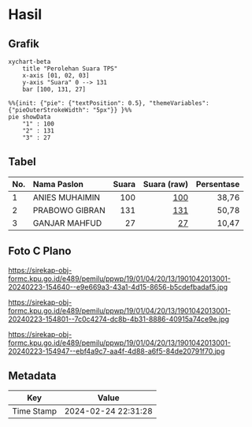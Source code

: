# Hasil

## Grafik

```mermaid
xychart-beta
    title "Perolehan Suara TPS"
    x-axis [01, 02, 03]
    y-axis "Suara" 0 --> 131
    bar [100, 131, 27]
```

```mermaid
%%{init: {"pie": {"textPosition": 0.5}, "themeVariables": {"pieOuterStrokeWidth": "5px"}} }%%
pie showData
    "1" : 100
    "2" : 131
    "3" : 27
```

## Tabel

| No. | Nama Paslon    | Suara | Suara (raw) | Persentase |
|:--- |:-------------- | -----:| -----------:| ----------:|
| 1   | ANIES MUHAIMIN | 100   | [100][p-1]  | 38,76      |
| 2   | PRABOWO GIBRAN | 131   | [131][p-2]  | 50,78      |
| 3   | GANJAR MAHFUD  | 27    | [27][p-3]   | 10,47      |


[p-1]: https://github.com/gigit-pemilu/pemilu-2024-19-kepulauan-bangka-belitung/blob/main/pilpres/hitung-suara/sub/19-kepulauan-bangka-belitung/sub/01-bangka/sub/04-mendo-barat/sub/2013-labuh-air-pandan/sub/001-tps/sub/paslon-1.txt
[p-2]: https://github.com/gigit-pemilu/pemilu-2024-19-kepulauan-bangka-belitung/blob/main/pilpres/hitung-suara/sub/19-kepulauan-bangka-belitung/sub/01-bangka/sub/04-mendo-barat/sub/2013-labuh-air-pandan/sub/001-tps/sub/paslon-2.txt
[p-3]: https://github.com/gigit-pemilu/pemilu-2024-19-kepulauan-bangka-belitung/blob/main/pilpres/hitung-suara/sub/19-kepulauan-bangka-belitung/sub/01-bangka/sub/04-mendo-barat/sub/2013-labuh-air-pandan/sub/001-tps/sub/paslon-3.txt

## Foto C Plano

https://sirekap-obj-formc.kpu.go.id/e489/pemilu/ppwp/19/01/04/20/13/1901042013001-20240223-154640--e9e669a3-43a1-4d15-8656-b5cdefbadaf5.jpg

https://sirekap-obj-formc.kpu.go.id/e489/pemilu/ppwp/19/01/04/20/13/1901042013001-20240223-154801--7c0c4274-dc8b-4b31-8886-40915a74ce9e.jpg

https://sirekap-obj-formc.kpu.go.id/e489/pemilu/ppwp/19/01/04/20/13/1901042013001-20240223-154947--ebf4a9c7-aa4f-4d88-a6f5-84de20791f70.jpg


## Metadata

| Key        | Value               |
| ---------- | ------------------- |
| Time Stamp | 2024-02-24 22:31:28 |




